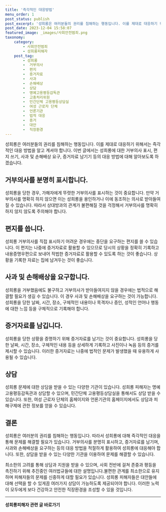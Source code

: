 ```yaml
---
title: '즉각적인 대응방법'
menu_order: 1
post_status: publish
post_excerpt: '성희롱은 여러분들의 권리를 침해하는 행동입니다. 이를 제대로 대응하기 위해서는 즉각적인 대응 방법을 알고 계셔야 합니다. 이번 글에서는 성희롱에 대한 거부의사 표시, 편지 쓰기, 사과 및 손해배상 요구, 증거자료 남기기 등의 대응 방법에 대해 알아보도록 하겠습니다.'
post_date: 2023-12-04 15:58:07
featured_image: _images/사회안전범죄.png
taxonomy:
    category:
        - 사회안전범죄
        - 성희롱피해자
    post_tag:
        - 성희롱
        -  거부의사
        -  편지
        -  증거자료
        -  사과
        -  손해배상
        -  상담
        -  명예고용평등감독관
        -  고충처리위원
        -  민간단체 고용평등상담실
        -  여성 근로자 단체
        -  언론기관
        -  법적 대응
        -  증거
        -  대안
        -  직장환경
---
```



성희롱은 여러분들의 권리를 침해하는 행동입니다. 이를 제대로 대응하기 위해서는 즉각적인 대응 방법을 알고 계셔야 합니다. 이번 글에서는 성희롱에 대한 거부의사 표시, 편지 쓰기, 사과 및 손해배상 요구, 증거자료 남기기 등의 대응 방법에 대해 알아보도록 하겠습니다.

## 거부의사를 분명히 표시합니다.

성희롱을 당한 경우, 가해자에게 뚜렷한 거부의사를 표시하는 것이 중요합니다. 만약 거부의사를 명확히 하지 않으면 이는 성희롱을 용인하거나 이에 동조하는 의사로 받아들여질 수 있습니다. 따라서 상대방과의 관계가 불편해질 것을 걱정해서 거부의사를 명확히 하지 않지 않도록 주의해야 합니다.

## 편지를 씁니다.

성희롱 거부의사를 직접 표시하기 어려운 경우에는 중단을 요구하는 편지를 쓸 수 있습니다. 이 편지는 나중에 증거자료로 활용할 수 있으므로 당시의 상황을 정확히 기록하고 내용증명우편으로 보내어 적법한 증거자료로 활용할 수 있도록 하는 것이 좋습니다. 상황을 기록한 자료는 집에 남겨두는 것이 좋습니다.

## 사과 및 손해배상을 요구합니다.

성희롱을 거부했음에도 불구하고 거부의사가 받아들여지지 않을 경우에는 법적으로 해결할 필요가 생길 수 있습니다. 이 경우 사과 및 손해배상을 요구하는 것이 가능합니다. 성희롱을 당한 날짜, 시간, 장소, 구체적인 내용이나 목격자나 증인, 성적인 언어나 행동에 대한 느낌 등을 구체적으로 기록해야 합니다.

## 증거자료를 남깁니다.

성희롱을 당한 상황을 증명하기 위해 증거자료를 남기는 것이 중요합니다. 성희롱을 당한 날짜, 시간, 장소, 구체적인 내용 등을 상세하게 기록하고 사진이나 녹음 등의 증거를 제시할 수 있습니다. 이러한 증거자료는 나중에 법적인 문제가 발생했을 때 유용하게 사용될 수 있습니다.

## 상담

성희롱 문제에 대한 상담을 받을 수 있는 다양한 기관이 있습니다. 성희롱 피해자는 명예고용평등감독관과 상담할 수 있으며, 민간단체 고용평등상담실을 통해서도 상담 받을 수 있습니다. 또한, 여성 근로자 단체의 홈페이지와 언론기관의 홈페이지에서도 상담과 피해구제에 관한 정보를 얻을 수 있습니다.

## 결론

성희롱은 여러분의 권리를 침해하는 행동입니다. 따라서 성희롱에 대해 즉각적인 대응을 통해 문제를 해결할 필요가 있습니다. 거부의사를 분명히 표시하고, 증거자료를 남기며, 사과와 손해배상을 요구하는 등의 대응 방법을 적절하게 활용하여 성희롱에 대응해야 합니다. 또한, 상담을 받을 수 있는 다양한 기관을 이용하여 문제를 해결할 수 있습니다.

최소한의 고려를 통해 상담과 지원을 받을 수 있으며, 사회 전반에 걸쳐 존중과 평등을 촉진하기 위해 추진중인 여러법규들에 대한 설명입니다.불편한 관계를 최소한으로 유지하며 피해자들의 문제를 신중하게 대할 필요가 있습니다. 성희롱 피해자들은 대안들에 대해 선택을 할 수 있게끔 여러가지 상담이 가능하도록 제공되어야 합니다. 이러한 노력이 모두에게 보다 건강하고 안전한 직장환경을 조성할 수 있을 것입니다.
<!-- wp:separator -->
<hr class="wp-block-separator has-alpha-channel-opacity"/>
<!-- /wp:separator -->

<!-- wp:group {"backgroundColor":"base","layout":{"type":"constrained"}} -->
<div class="wp-block-group has-base-background-color has-background"><!-- wp:paragraph {"align":"center","fontSize":"medium"} -->
<p class="has-text-align-center has-large-font-size"><strong>성희롱피해자 관련 글 바로가기</strong></p>
<!-- /wp:paragraph -->


<!-- wp:latest-posts
{"categories":[{"id":30947,"count":19,"description":"","link":"https://uknowlaw.com/category/%ec%84%b1%ed%9d%ac%eb%a1%b1%ed%94%bc%ed%95%b4%ec%9e%90/","name":"성희롱피해자","slug":"성희롱피해자","taxonomy":"category","parent":0,"meta":[],"_links":{"self":[{"href":"https://uknowlaw.com/wp-json/wp/v2/categories/30947"}],"collection":[{"href":"https://uknowlaw.com/wp-json/wp/v2/categories"}],"about":[{"href":"https://uknowlaw.com/wp-json/wp/v2/taxonomies/category"}],"wp:post_type":[{"href":"https://uknowlaw.com/wp-json/wp/v2/posts?categories=30947"}],"curies":[{"name":"wp","href":"https://api.w.org/{rel}","templated":true}]}}],"postsToShow":100,"excerptLength":28,"postLayout":"grid","columns":2,"featuredImageAlign":"left","featuredImageSizeSlug":"large","fontSize":"small"} /--></div>
<!-- /wp:group -->